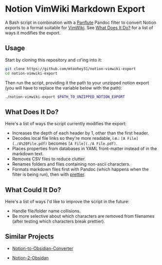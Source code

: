 # Notion VimWiki Markdown Export

A Bash script in combination with a [Panflute](https://github.com/sergiocorreia/panflute/) Pandoc filter to convert Notion exports to a format suitable for [VimWiki](https://github.com/vimwiki/vimwiki/). See [What Does It Do?](#what-does-it-do%3F) for a list of ways it modifies the export.

## Usage

Start by cloning this repository and `cd`'ing into it:

```bash
git clone https://github.com/mtoohey31/notion-vimwiki-export
cd notion-vimwiki-export
```

Then run the script, providing it the path to your unzipped notion export (you will have to replace the variable below with the path):

```bash
./notion-vimwiki-export $PATH_TO_UNZIPPED_NOTION_EXPORT
```

## What Does It Do?

Here's a list of ways the script currently modifies the export:

- Increases the depth of each header by 1, other than the first header.
- Decodes local file links so they're more readable, i.e.: `[A File](./A%20File.pdf)` becomes `[A File](./A File.pdf)`.
- Places properties from databases in YAML front-matter instead of in the markdown text.
- Removes CSV files to reduce clutter.
- Renames folders and files containing non-ascii characters.
- Formats markdown files first with Pandoc (which happens when the filter is being run), then with [prettier](https://prettier.io/).

## What Could It Do?

Here's a list of ways I'd like to improve the script in the future:

- Handle file/folder name collisions.
- Be more selective about which characters are removed from filenames (after testing which characters break prettier).

## Similar Projects

- [Notion-to-Obsidian-Converter](https://github.com/connertennery/Notion-to-Obsidian-Converter)

- [Notion-2-Obsidan](https://github.com/visualcurrent/Notion-2-Obsidan)
